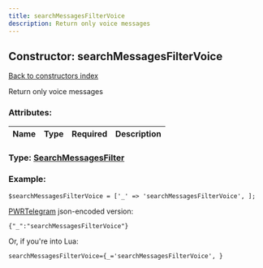 ```yaml
---
title: searchMessagesFilterVoice
description: Return only voice messages
---
```

## Constructor: searchMessagesFilterVoice  
[Back to constructors index](index.md)



Return only voice messages

### Attributes:

| Name     |    Type       | Required | Description |
|----------|:-------------:|:--------:|------------:|



### Type: [SearchMessagesFilter](../types/SearchMessagesFilter.md)


### Example:

```
$searchMessagesFilterVoice = ['_' => 'searchMessagesFilterVoice', ];
```  

[PWRTelegram](https://pwrtelegram.xyz) json-encoded version:

```
{"_":"searchMessagesFilterVoice"}
```


Or, if you're into Lua:  


```
searchMessagesFilterVoice={_='searchMessagesFilterVoice', }

```


